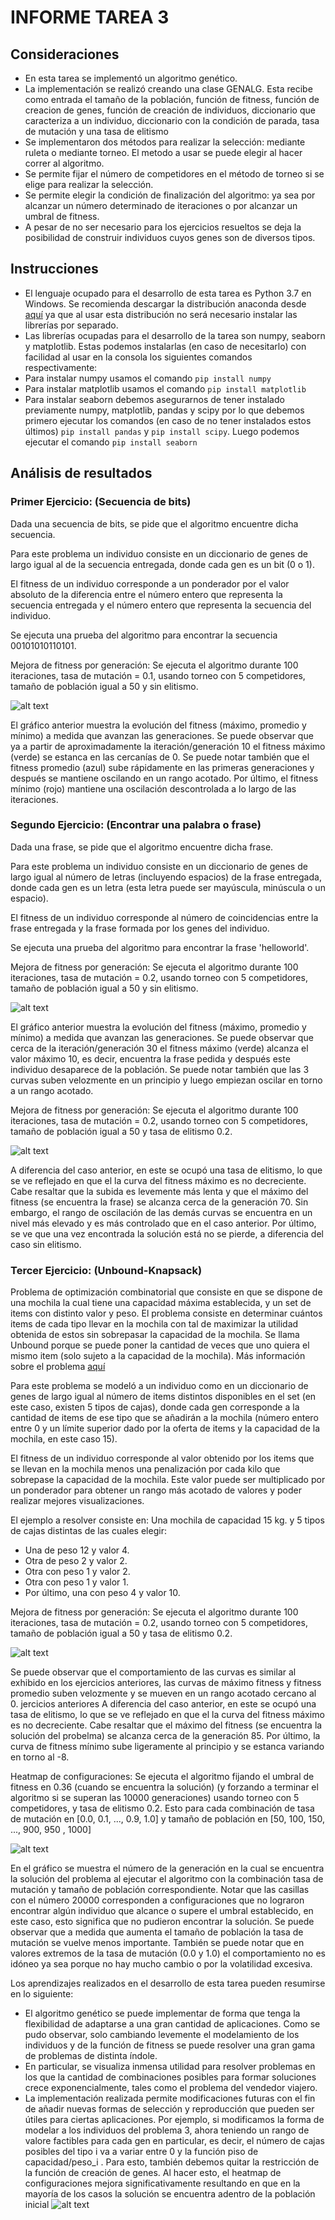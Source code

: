 INFORME TAREA 3
================

## Consideraciones

- En esta tarea se implementó un algoritmo genético. 
- La implementación se realizó creando una clase GENALG. Esta recibe como entrada el tamaño de la población, función de fitness, función de creacion de genes, función de creación de individuos, diccionario que caracteriza a un individuo, diccionario con la condición de parada, tasa de mutación y una tasa de elitismo
- Se implementaron dos métodos para realizar la selección: mediante ruleta o mediante torneo. El metodo a usar se puede elegir al hacer correr al algoritmo.
- Se permite fijar el número de competidores en el método de torneo si se elige para realizar la selección.
- Se permite elegir la condición de finalización del algoritmo: ya sea por alcanzar un número determinado de iteraciones o por alcanzar un umbral de fitness.
- A pesar de no ser necesario para los ejercicios resueltos se deja la posibilidad de construir individuos cuyos genes son de diversos tipos.



## Instrucciones

- El lenguaje ocupado para el desarrollo de esta tarea es Python 3.7 en Windows. 
Se recomienda descargar la distribución anaconda desde [aquí](https://repo.anaconda.com/archive/Anaconda3-2019.07-Windows-x86_64.exe) ya que al usar esta distribución no será necesario instalar las librerías por separado.
- Las librerías ocupadas para el desarrollo de la tarea son numpy, seaborn y matplotlib. Estas podemos instalarlas (en caso de necesitarlo) con facilidad al usar en la consola los siguientes comandos respectivamente:
- Para instalar numpy usamos el comando `pip install numpy`
- Para instalar matplotlib usamos el comando `pip install matplotlib`
- Para instalar seaborn debemos asegurarnos de tener instalado previamente numpy, matplotlib, pandas y scipy por lo que debemos primero ejecutar los comandos (en caso de no tener instalados estos últimos) `pip install pandas` y `pip install scipy`. 
Luego podemos ejecutar el comando `pip install seaborn`

## Análisis de resultados

### Primer Ejercicio: (Secuencia de bits) 
Dada una secuencia de bits, se pide que el algoritmo encuentre dicha secuencia.

Para este problema un individuo consiste en un diccionario de genes de largo igual al de la secuencia entregada, donde cada gen es un bit (0 o 1).

El fitness de un individuo corresponde a un ponderador por el valor absoluto de la diferencia entre el número entero que representa la secuencia entregada y 
el número entero que representa la secuencia del individuo.

Se ejecuta una prueba del algoritmo para encontrar la secuencia 00101010110101.

Mejora de fitness por generación: Se ejecuta el algoritmo durante 100 iteraciones, tasa de mutación = 0.1, usando torneo con 5 competidores, tamaño de población igual a 50 y sin elitismo.

![alt text](https://github.com/pbl0rd/Tareas_CC5114/blob/master/Tarea_2/Images/Fitness_por_Generacion_EX1.png)

El gráfico anterior muestra la evolución del fitness (máximo, promedio y mínimo) a medida que avanzan las generaciones. 
Se puede observar que ya a partir de aproximadamente la iteración/generación 10 el fitness máximo (verde) se estanca en las cercanías de 0. 
Se puede notar también que el fitness promedio (azul) sube rápidamente en las primeras generaciones y después se mantiene oscilando en un rango acotado.
Por último, el fitness mínimo (rojo) mantiene una oscilación descontrolada a lo largo de las iteraciones.

### Segundo Ejercicio: (Encontrar una palabra o frase) 
Dada una frase, se pide que el algoritmo encuentre dicha frase.

Para este problema un individuo consiste en un diccionario de genes de largo igual al número de letras (incluyendo espacios) de la frase entregada, 
donde cada gen es un letra (esta letra puede ser mayúscula, minúscula o un espacio).

El fitness de un individuo corresponde al número de coincidencias entre la frase entregada y la frase formada por los genes del individuo. 

Se ejecuta una prueba del algoritmo para encontrar la frase 'helloworld'.

Mejora de fitness por generación: Se ejecuta el algoritmo durante 100 iteraciones, tasa de mutación = 0.2, usando torneo con 5 competidores, tamaño de población igual a 50 y sin elitismo.

![alt text](https://github.com/pbl0rd/Tareas_CC5114/blob/master/Tarea_2/Images/Fitness_por_Generacion_EX2.png)

El gráfico anterior muestra la evolución del fitness (máximo, promedio y mínimo) a medida que avanzan las generaciones. 
Se puede observar que cerca de la iteración/generación 30 el fitness máximo (verde) alcanza el valor máximo 10, es decir, encuentra la frase pedida y después este individuo desaparece de la población. 
Se puede notar también que las 3 curvas suben velozmente en un principio y luego empiezan oscilar en torno a un rango acotado. 

Mejora de fitness por generación: Se ejecuta el algoritmo durante 100 iteraciones, tasa de mutación = 0.2, usando torneo con 5 competidores, tamaño de población igual a 50 y tasa de elitismo 0.2.

![alt text](https://github.com/pbl0rd/Tareas_CC5114/blob/master/Tarea_2/Images/Fitness_por_Generacion_EX2_Elitismo.png)

A diferencia del caso anterior, en este se ocupó una tasa de elitismo, lo que se ve reflejado en  que el la curva del fitness máximo es no decreciente. 
Cabe resaltar que la subida es levemente más lenta y que el máximo del fitness (se encuentra la frase) se alcanza cerca de la generación 70. 
Sin embargo, el rango de oscilación de las demás curvas se encuentra en un nivel más elevado y es más controlado que en el caso anterior. Por último, se ve que una vez encontrada la solución
está no se pierde, a diferencia del caso sin elitismo. 


### Tercer Ejercicio: (Unbound-Knapsack) 
Problema de optimización combinatorial que consiste en que se dispone de una mochila la cual tiene una capacidad máxima establecida, y un set de items con distinto valor y peso.
El problema consiste en determinar cuántos items de cada tipo llevar en la mochila con tal de maximizar la utilidad obtenida de estos sin sobrepasar la capacidad de la mochila. 
Se llama Unbound porque se puede poner la cantidad de veces que uno quiera el mismo item (solo sujeto a la capacidad de la mochila). 
Más información sobre el problema [aquí](https://en.wikipedia.org/wiki/Knapsack_problem)

Para este problema se modeló a un individuo como en un diccionario de genes de largo igual al número de items distintos disponibles en el set (en este caso, existen 5 tipos de cajas), 
donde cada gen corresponde a la cantidad de items de ese tipo que se añadirán a la mochila (número entero entre 0 y un límite superior dado por la oferta de items y la capacidad de la mochila, en este caso 15).

El fitness de un individuo corresponde al valor obtenido por los items que se llevan en la mochila menos una penalización por cada kilo que sobrepase la capacidad de la mochila. 
Este valor puede ser multiplicado por un ponderador para obtener un rango más acotado de valores y poder realizar mejores visualizaciones.

El ejemplo a resolver consiste en: Una mochila de capacidad 15 kg. y 5 tipos de cajas distintas de las cuales elegir: 
- Una de peso 12 y valor 4.
- Otra de peso 2 y valor 2.
- Otra con peso 1 y valor 2.
- Otra con peso 1 y valor 1.
- Por último, una con peso 4 y valor 10.

Mejora de fitness por generación: Se ejecuta el algoritmo durante 100 iteraciones, tasa de mutación = 0.2, usando torneo con 5 competidores, tamaño de población igual a 50 y tasa de elitismo 0.2.

![alt text](https://github.com/pbl0rd/Tareas_CC5114/blob/master/Tarea_2/Images/Fitness_por_Generacion_EX3.png)

Se puede observar que el comportamiento de las curvas es similar al exhibido en los ejercicios anteriores, las curvas de máximo fitness y fitness promedio suben velozmente y se mueven en un rango acotado cercano al 0. jercicios anteriores A diferencia del caso anterior, en este se ocupó una tasa de elitismo, lo que se ve reflejado en  que el la curva del fitness máximo es no decreciente. 
Cabe resaltar que el máximo del fitness (se encuentra la solución del probelma) se alcanza cerca de la generación 85. Por último, la curva de fitness mínimo sube ligeramente al principio y se estanca variando en torno al -8.

Heatmap de configuraciones: Se ejecuta el algoritmo fijando el umbral de fitness en 0.36 (cuando se encuentra la solución) (y forzando a terminar el algoritmo si se superan las 10000 generaciones) usando torneo con 5 competidores, y tasa de elitismo 0.2. 
Esto para cada combinación de tasa de mutación en [0.0, 0.1, ..., 0.9, 1.0] y tamaño de población en [50, 100, 150, ..., 900, 950 , 1000]

![alt text](https://github.com/pbl0rd/Tareas_CC5114/blob/master/Tarea_2/Images/Heatmap_EX3.png)

En el gráfico se muestra el número de la generación en la cual se encuentra la solución del problema al ejecutar el algoritmo con la combinación tasa de mutación y tamaño de población correspondiente. 
Notar que las casillas con el número 20000 corresponden a configuraciones que no lograron encontrar algún individuo que alcance o supere el umbral establecido, en este caso, esto significa que no pudieron encontrar la solución.
Se puede observar que a medida que aumenta el tamaño de población la tasa de mutación se vuelve menos importante. 
También se puede notar que en valores extremos de la tasa de mutación (0.0 y 1.0) el comportamiento no es idóneo ya sea porque no hay mucho cambio o por la volatilidad excesiva.

Los aprendizajes realizados en el desarrollo de esta tarea pueden resumirse en lo siguiente:
 - El algoritmo genético se puede implementar de forma que tenga la flexibilidad de adaptarse a una gran cantidad de aplicaciones. Como se pudo observar, solo cambiando levemente 
 el modelamiento de los individuos y de la función de fitness se puede resolver una gran gama de problemas de distinta índole.
 - En particular, se visualiza inmensa utilidad para resolver problemas en los que la cantidad de combinaciones posibles para formar soluciones crece exponencialmente, tales como el problema del vendedor viajero.
 - La implementación realizada permite modificaciones futuras con el fin de añadir nuevas formas de selección y reproducción que pueden ser útiles para ciertas aplicaciones. 
   Por ejemplo, si modificamos la forma de modelar a los individuos del problema 3, ahora teniendo un rango de valore factibles para cada gen en particular, es decir, el número de cajas posibles del tipo i va a variar entre 0 y la función piso de capacidad/peso_i .
   Para esto, también debemos quitar la restricción de la función de creación de genes. Al hacer esto, el heatmap de configuraciones mejora significativamente resultando en que en la mayoría de los casos la solución se encuentra adentro de la población inicial
   ![alt text](https://github.com/pbl0rd/Tareas_CC5114/blob/master/Tarea_2/Images/Heatmap_EX3_1.png)
